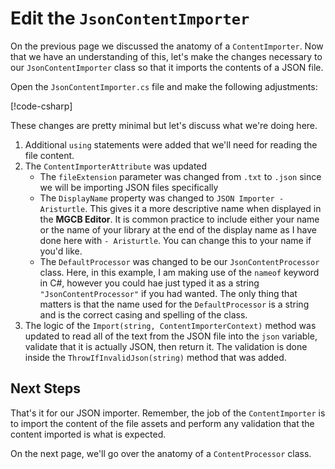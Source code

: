 # Edit the `JsonContentImporter`
On the previous page we discussed the anatomy of a `ContentImporter`.  Now that we have an understanding of this, let's make the changes necessary to our `JsonContentImporter` class so that it imports the contents of a JSON file.

Open the `JsonContentImporter.cs` file and make the following adjustments:

[!code-csharp[](JsonContentImporter.cs?highlight=2-4,9,14-17,20-37)]

These changes are pretty minimal but let's discuss what we're doing here.

1. Additional `using` statements were added that we'll need for reading the file content.
2. The `ContentImporterAttribute` was updated
    - The `fileExtension` parameter was changed from `.txt` to `.json` since we will be importing JSON files specifically
    - The `DisplayName` property was changed to `JSON Importer - Aristurtle`.  This gives it a more descriptive name when displayed in the **MGCB Editor**.  It is common practice to include either your name or the name of your library at the end of the display name as I have done here with `- Aristurtle`.  You can change this to your name if you'd like.
    - The `DefaultProcessor` was changed to be our `JsonContentProcessor` class.  Here, in this example, I am making use of the `nameof` keyword in C#, however you could hae just typed it as a string `"JsonContentProcessor"` if you had wanted.  The only thing that matters is that the name used for the `DefaultProcessor` is a string and is the correct casing and spelling of the class.
3. The logic of the `Import(string, ContentImporterContext)` method was updated to read all of the text from the JSON file into the `json` variable, validate that it is actually JSON, then return it.  The validation is done inside the `ThrowIfInvalidJson(string)` method that was added.  

## Next Steps
That's it for our JSON importer.  Remember, the job of the `ContentImporter` is to import the content of the file assets and perform any validation that the content imported is what is expected.  

On the next page, we'll go over the anatomy of a `ContentProcessor` class.


